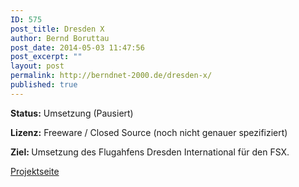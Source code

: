 ```yaml
---
ID: 575
post_title: Dresden X
author: Bernd Boruttau
post_date: 2014-05-03 11:47:56
post_excerpt: ""
layout: post
permalink: http://berndnet-2000.de/dresden-x/
published: true
---
```

<strong>Status:</strong> Umsetzung (Pausiert)

<strong>Lizenz:</strong> Freeware / Closed Source (noch nicht genauer spezifiziert)

<strong>Ziel: </strong>Umsetzung des Flugahfens Dresden International für den FSX.

<a class="blue button" href="http://eddc.berndnet-2000.de/">Projektseite</a>
